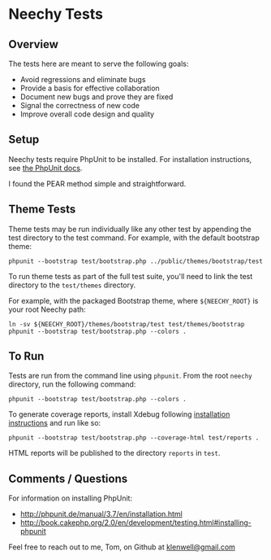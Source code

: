 # Neechy Tests

## Overview
The tests here are meant to serve the following goals:

- Avoid regressions and eliminate bugs
- Provide a basis for effective collaboration
- Document new bugs and prove they are fixed
- Signal the correctness of new code
- Improve overall code design and quality


## Setup
Neechy tests require PhpUnit to be installed. For installation instructions, see [the PhpUnit docs](http://phpunit.de/manual/3.7/en/installation.html).

I found the PEAR method simple and straightforward.


## Theme Tests
Theme tests may be run individually like any other test by appending the test directory to the test command. For example, with the default bootstrap theme:

    phpunit --bootstrap test/bootstrap.php ../public/themes/bootstrap/test

To run theme tests as part of the full test suite, you'll need to link the test directory to the `test/themes` directory.

For example, with the packaged Bootstrap theme, where `${NEECHY_ROOT}` is your root Neechy path:

    ln -sv ${NEECHY_ROOT}/themes/bootstrap/test test/themes/bootstrap
    phpunit --bootstrap test/bootstrap.php --colors .


## To Run
Tests are run from the command line using `phpunit`. From the root `neechy` directory, run the following command:

    phpunit --bootstrap test/bootstrap.php --colors .

To generate coverage reports, install Xdebug following [installation instructions](http://xdebug.org/docs/install) and run like so:

    phpunit --bootstrap test/bootstrap.php --coverage-html test/reports .

HTML reports will be published to the directory `reports` in `test`.


## Comments / Questions
For information on installing PhpUnit:

- http://phpunit.de/manual/3.7/en/installation.html
- http://book.cakephp.org/2.0/en/development/testing.html#installing-phpunit

Feel free to reach out to me, Tom, on Github at [klenwell@gmail.com](https://github.com/klenwell)
